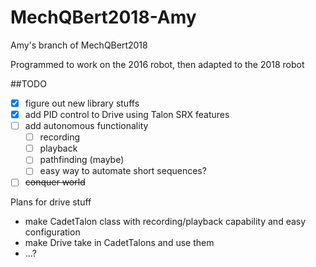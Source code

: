 # MechQBert2018-Amy

Amy's branch of MechQBert2018

Programmed to work on the 2016 robot, then adapted to the 2018 robot

##TODO
* [x] figure out new library stuffs
* [x] add PID control to Drive using Talon SRX features
* [ ] add autonomous functionality
    - [ ] recording
    - [ ] playback
    - [ ] pathfinding (maybe)
    - [ ] easy way to automate short sequences?
* [ ] ~~conquer world~~

Plans for drive stuff
- make CadetTalon class with recording/playback capability and easy configuration
- make Drive take in CadetTalons and use them
- ...?
